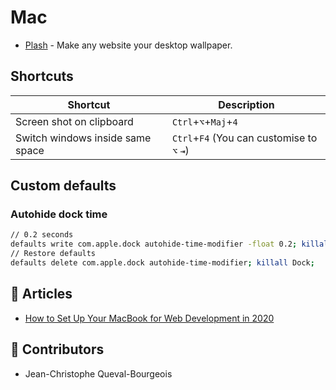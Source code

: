 # Mac

- [Plash](https://apps.apple.com/fr/app/plash/id1494023538?mt=12) - Make any website your desktop wallpaper.

## Shortcuts

|Shortcut|Description|
|---|---|
|Screen shot on clipboard|`Ctrl`+`⌥`+`Maj`+`4`|
|Switch windows inside same space|`Ctrl`+`F4` (You can customise to `⌥` `⇥`)|

## Custom defaults

### Autohide dock time

```sh
// 0.2 seconds
defaults write com.apple.dock autohide-time-modifier -float 0.2; killall Dock;
// Restore defaults
defaults delete com.apple.dock autohide-time-modifier; killall Dock;
```

## 📰 Articles

- [How to Set Up Your MacBook for Web Development in 2020](https://link.medium.com/KpPitCwXE9)

## 🙌 Contributors

- Jean-Christophe Queval-Bourgeois

